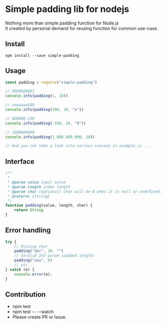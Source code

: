 # Simple padding lib for nodejs

Nothing more than simple padding function for Node.js  
It created by personal demand for reusing function for common use-case.
## Install

``npm install --save simple-padding``

## Usage

```javascript
const padding = require("simple-padding")

// 0000000001
console.info(padding(1, 10))

// aaaaaaa100
console.info(padding(100, 10, "a"))

// 000000-100
console.info(padding(-100, 10, "0"))

// 1000000000
console.info(padding(1_000_000_000, 10))

// And you can take a look into various usecase in example.js ...
```

## Interface
```javascript
/**
 *
 * @param value input value
 * @param length index length
 * @param char [optional] char will be 0 when it is null or undefined.
 * @returns {string}
 */
function padding(value, length, char) {
    return String
}
```

## Error handling

```javascript
try {
    // Missing char
    padding("abc", 10, "")
    // Invalid 2nd param (padded length)
    padding("aaa", 0)
    // etc ..
} catch (e) {
    console.error(e);
}
```

## Contribution

- npm test
- npm test -- --watch
- Please create PR or Issue.
